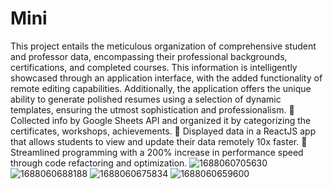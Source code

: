 # Mini
This project entails the meticulous organization of comprehensive student and professor data, encompassing their professional backgrounds, certifications, and completed courses. This information is intelligently showcased through an application interface, with the added functionality of remote editing capabilities. 
Additionally, the application offers the unique ability to generate polished resumes using a selection of dynamic templates, ensuring the utmost sophistication and professionalism.
🌟 Collected info by Google Sheets API and organized it by categorizing the certificates, workshops, achievements.
🌟 Displayed data in a ReactJS app that allows students to view and update their data remotely 10x faster.
🌟 Streamlined programming with a 200% increase in performance speed through code refactoring and optimization.
![1688060705630](https://github.com/Mani-Bhaskar-Edula/Mini/assets/99130249/d18634a3-b90c-4b1c-bcb5-b0c9d6783e53)
![1688060688188](https://github.com/Mani-Bhaskar-Edula/Mini/assets/99130249/f630eb6c-dcdc-4488-9cb9-d2bf600278ed)
![1688060675834](https://github.com/Mani-Bhaskar-Edula/Mini/assets/99130249/c6dd3802-da5a-4982-9a07-8b20a5ffd52b)
![1688060659600](https://github.com/Mani-Bhaskar-Edula/Mini/assets/99130249/d4e0082f-7c96-441d-a37a-10d86670ad25)

